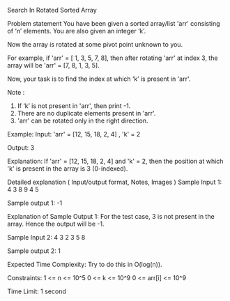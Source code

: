 Search In Rotated Sorted Array

 Problem statement
You have been given a sorted array/list 'arr' consisting of ‘n’ elements. You are also given an integer ‘k’.



Now the array is rotated at some pivot point unknown to you.



For example, if 'arr' = [ 1, 3, 5, 7, 8], then after rotating 'arr' at index 3, the array will be 'arr' = [7, 8, 1, 3, 5].



Now, your task is to find the index at which ‘k’ is present in 'arr'.



Note :
1. If ‘k’ is not present in 'arr', then print -1.
2. There are no duplicate elements present in 'arr'. 
3. 'arr' can be rotated only in the right direction.


Example:
Input: 'arr' = [12, 15, 18, 2, 4] , 'k' = 2

Output: 3

Explanation:
If 'arr' = [12, 15, 18, 2, 4] and 'k' = 2, then the position at which 'k' is present in the array is 3 (0-indexed).


Detailed explanation ( Input/output format, Notes, Images )
Sample Input 1:
4 3
8 9 4 5


Sample output 1:
-1 


Explanation of Sample Output 1:
For the test case, 3 is not present in the array. Hence the output will be -1.


Sample Input 2:
4 3
2 3 5 8


Sample output 2:
1


Expected Time Complexity:
Try to do this in O(log(n)). 


Constraints:
1 <= n <= 10^5
0 <= k <= 10^9
0 <= arr[i] <= 10^9

Time Limit: 1 second